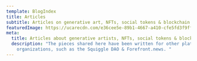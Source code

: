 ```yaml
---
template: BlogIndex
title: Articles
subtitle: Articles on generative art, NFTs, social tokens & blockchain commerce
featuredImage: https://ucarecdn.com/e36cee5e-89b1-4667-a410-cfe5fd3f9ff7/-/crop/892x394/4,132/-/preview/
meta:
  title: Articles about generative artists, NFTs, social tokens & blockchain commerce
  description: "The pieces shared here have been written for other platforms and
    organizations, such as the Squiggle DAO & Forefront.news. "
---
```

